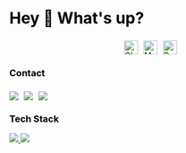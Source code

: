 <h1 align="left" style="color:black;" >Hey 👋 What's up?</h1>

###

<div style="display: flex; justify-content: center; align-items: center; gap: 10px;">
<img src="https://raw.githubusercontent.com/Tarikul-Islam-Anik/Animated-Fluent-Emojis/master/Emojis/Smilies/Ghost.png" alt="Ghost" width="25" height="25" />

<img src="https://raw.githubusercontent.com/Tarikul-Islam-Anik/Animated-Fluent-Emojis/master/Emojis/People/Man%20Running.png" alt="Man Running" width="25" height="25" />

<img src="https://raw.githubusercontent.com/Tarikul-Islam-Anik/Animated-Fluent-Emojis/master/Emojis/People/Person%20in%20Lotus%20Position.png" alt="Person in Lotus Position" width="25" height="25" />

</div>
<h3 align="left" style="color:black;"  >Contact</h3>

###

<div align="left" >
  <div style="display: flex;  gap: 10px;">
    <a href="https://nguyennhatsang2002@gmail.com" target="_blank">
      <img src="https://skillicons.dev/icons?i=gmail&theme=light"/>
    </a>
    <a href="https://www.linkedin.com/in/nnsang/" target="_blank">
      <img src="https://skillicons.dev/icons?i=linkedin&theme=light"/>
    </a>
    <a href="https://instagram.com/nnsangvn" target="https://www.instagram.com/nnsangvn/">
      <img src="https://skillicons.dev/icons?i=instagram&theme=light"/>
    </a>
  </div>

  <h3 align="left" style="color:black;" >Tech Stack</h3>
  <div>
  <a href="https://skillicons.dev">
    <img src="https://skillicons.dev/icons?i=flutter,react,firebase,docker&theme=light" />
  </a>

  <a href="https://skillicons.dev">
    <img src="https://skillicons.dev/icons?i=vscode,git,postman,notion&theme=light" />
  </a>
  </div>

</div>

